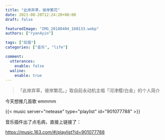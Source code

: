 ```yaml
---
title: "此岸弃草，彼岸繁花"
date: 2021-08-28T12:24:20+08:00
draft: false

featuredImage: "IMG_20180404_160133.webp"
authors: ["ryan4yin"]

tags: ["后摇"]
categories: ["音乐", "life"]

comment:
  utterances:
    enable: false
  waline:
    enable: true
---
```


> 「此岸弃草，彼岸繁花。」取自前永动机主唱「河津樱/白金」的个人简介

今天想推几首歌 emmmm

{{< music server="netease" type="playlist" id="901077788" >}}

音乐插件出了点毛病，直接上链接了：

<https://music.163.com/#/playlist?id=901077788>

